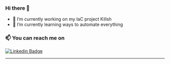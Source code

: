 ### Hi there 👋

- 🔭 I’m currently working on my IaC project Killsh
- 🌱 I’m currently learning ways to automate everything

### 📫 You can reach me on
[![Linkedin Badge](https://img.shields.io/badge/-LinkedIn-blue?style=flat-square&logo=Linkedin&logoColor=white&link=https://www.linkedin.com/in/gustavomkuno/)](https://www.linkedin.com/in/gustavokuno/)
<hr>
